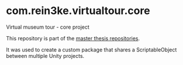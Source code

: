 # com.rein3ke.virtualtour.core
Virtual museum tour - core project

This repository is part of the [master thesis repositories](https://github.com/Rein3ke/VirtualMuseumTour).

It was used to create a custom package that shares a ScriptableObject between multiple Unity projects.
